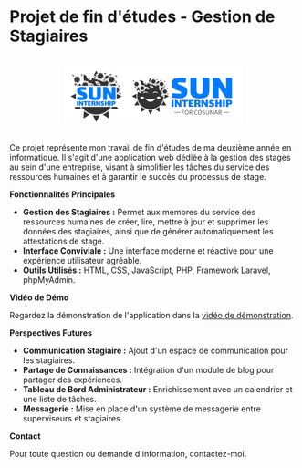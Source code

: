 # Projet de fin d'études - Gestion de Stagiaires

<br>

<div align="center">
  <img src="suninternship-icon.png" alt="Logo de l'application" height="100"><img src="suninternship.png" alt="Logo de l'application" height="100">
</div>

<br>

Ce projet représente mon travail de fin d'études de ma deuxième année en informatique. Il s'agit d'une application web dédiée à la gestion des stages au sein d'une entreprise, visant à simplifier les tâches du service des ressources humaines et à garantir le succès du processus de stage.

**Fonctionnalités Principales**

- **Gestion des Stagiaires :** Permet aux membres du service des ressources humaines de créer, lire, mettre à jour et supprimer les données des stagiaires, ainsi que de générer automatiquement les attestations de stage.
- **Interface Conviviale :** Une interface moderne et réactive pour une expérience utilisateur agréable.
- **Outils Utilisés :** HTML, CSS, JavaScript, PHP, Framework Laravel, phpMyAdmin.

**Vidéo de Démo**

Regardez la démonstration de l'application dans la [vidéo de démonstration](https://drive.google.com/file/d/13dGbYL78-D6_dB0cu4dvtuiiHEM41Xfg/view?usp=sharing).

**Perspectives Futures**

- **Communication Stagiaire :** Ajout d'un espace de communication pour les stagiaires.
- **Partage de Connaissances :** Intégration d'un module de blog pour partager des expériences.
- **Tableau de Bord Administrateur :** Enrichissement avec un calendrier et une liste de tâches.
- **Messagerie :** Mise en place d'un système de messagerie entre superviseurs et stagiaires.

**Contact**

Pour toute question ou demande d'information, contactez-moi.
